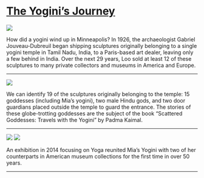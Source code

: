 # [The Yogini’s Journey](http://artstories.artsmia.org/#/stories/569)

![](http://cdn.dx.artsmia.org/thumbs/tn_mia_6007432.jpg)

How did a yogini wind up in Minneapolis? In 1926, the archaeologist Gabriel Jouveau-Dubreuil began shipping sculptures originally belonging to a single yogini temple in Tamil Nadu, India, to a Paris-based art dealer, leaving only a few behind in India. Over the next 29 years, Loo sold at least 12 of these sculptures to many private collectors and museums in America and Europe. 

---

![](http://cdn.dx.artsmia.org/thumbs/tn_2014_TDX_MIAArtStories_175.jpg)

We can identify 19 of the sculptures originally belonging to the temple: 15 goddesses (including Mia’s yogini), two male Hindu gods, and two door guardians placed outside the temple to guard the entrance. The stories of these globe-trotting goddesses are the subject of the book “Scattered Goddesses: Travels with the Yogini” by Padma Kaimal.

---

![](http://cdn.dx.artsmia.org/thumbs/tn_2014_TDX_MIAArtStories_175.jpg)
![](http://cdn.dx.artsmia.org/thumbs/tn_2014_TDX_MIAArtStories_179.jpg)

An exhibition in 2014 focusing on Yoga reunited Mia’s Yogini with two of her counterparts in American museum collections for the first time in over 50 years.     

---
